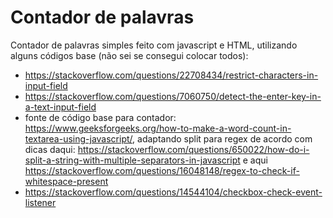 # Contador de palavras
Contador de palavras simples feito com javascript e HTML, utilizando alguns códigos base (não sei se consegui colocar todos): 
* https://stackoverflow.com/questions/22708434/restrict-characters-in-input-field
* https://stackoverflow.com/questions/7060750/detect-the-enter-key-in-a-text-input-field
* fonte de código base para contador: https://www.geeksforgeeks.org/how-to-make-a-word-count-in-textarea-using-javascript/, adaptando split para regex de acordo com dicas daqui: https://stackoverflow.com/questions/650022/how-do-i-split-a-string-with-multiple-separators-in-javascript e aqui https://stackoverflow.com/questions/16048148/regex-to-check-if-whitespace-present
* https://stackoverflow.com/questions/14544104/checkbox-check-event-listener